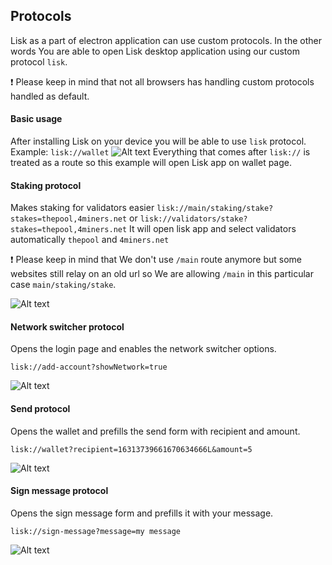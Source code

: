 ## Protocols

Lisk as a part of electron application can use custom protocols.
In the other words You are able to open Lisk desktop application using our custom protocol `lisk`.

:exclamation: Please keep in mind that not all browsers has handling custom protocols handled as default.

#### Basic usage

After installing Lisk on your device you will be able to use `lisk` protocol.
Example: `lisk://wallet`
![Alt text](./assets/lisk_wallet.png?raw=true 'Lisk protocol basic')
Everything that comes after `lisk://` is treated as a route so this example will open Lisk app on wallet page.

#### Staking protocol

Makes staking for validators easier
`lisk://main/staking/stake?stakes=thepool,4miners.net` or `lisk://validators/stake?stakes=thepool,4miners.net`
It will open lisk app and select validators automatically `thepool` and `4miners.net`

:exclamation: Please keep in mind that We don't use `/main` route anymore but some websites still relay on an old url so We are allowing `/main` in this particular case `main/staking/stake`.

![Alt text](./assets/staking_protocol.png?raw=true 'Lisk staking protocol')

#### Network switcher protocol

Opens the login page and enables the network switcher options.

`lisk://add-account?showNetwork=true`

![Alt text](./assets/network_switcher.png?raw=true 'Lisk staking protocol')

#### Send protocol

Opens the wallet and prefills the send form with recipient and amount.

`lisk://wallet?recipient=16313739661670634666L&amount=5`

![Alt text](./assets/send.png?raw=true 'Lisk staking protocol')

#### Sign message protocol

Opens the sign message form and prefills it with your message.

`lisk://sign-message?message=my message`

![Alt text](./assets/sign_message.png?raw=true 'Lisk staking protocol')
